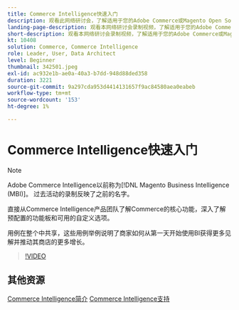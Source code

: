 ```yaml
---
title: Commerce Intelligence快速入门
description: 观看此网络研讨会，了解适用于您的Adobe Commerce或Magento Open Source商店的Commerce Intelligence的核心功能。
landing-page-description: 观看本网络研讨会录制视频，了解适用于您的Adobe Commerce或Magento Open Source商店的Commerce Intelligence的核心功能。
short-description: 观看本网络研讨会录制视频，了解适用于您的Adobe Commerce或Magento Open Source商店的Commerce Intelligence的核心功能。
kt: 10408
solution: Commerce, Commerce Intelligence
role: Leader, User, Data Architect
level: Beginner
thumbnail: 342501.jpeg
exl-id: ac932e1b-ae0a-40a3-b7dd-948d88ded358
duration: 3221
source-git-commit: 9a297cda953d4414131657f9ac84580aea0eabeb
workflow-type: tm+mt
source-wordcount: '153'
ht-degree: 1%

---
```


# Commerce Intelligence快速入门

>[!NOTE]
>
>Adobe Commerce Intelligence以前称为[!DNL Magento Business Intelligence (MBI)]。 过去活动的录制反映了之前的名字。

直接从Commerce Intelligence产品团队了解Commerce的核心功能，深入了解预配置的功能板和可用的自定义选项。

用例在整个中共享，这些用例举例说明了商家如何从第一天开始使用BI获得更多见解并推动其商店的更多增长。

>[!VIDEO](https://video.tv.adobe.com/v/3425736?quality=12&learn=on)

## 其他资源

[Commerce Intelligence简介](https://experienceleague.adobe.com/docs/commerce-business-intelligence/mbi/getting-started.html?lang=zh-Hans)
[Commerce Intelligence支持](https://experienceleague.adobe.com/docs/commerce-knowledge-base/kb/troubleshooting/miscellaneous/mbi-service-policies.html?lang=zh-Hans)
